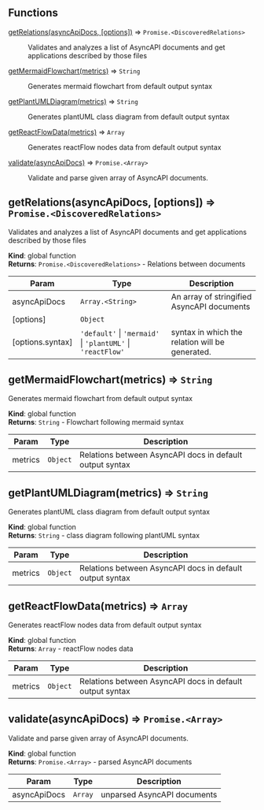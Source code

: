 ## Functions

<dl>
<dt><a href="#getRelations">getRelations(asyncApiDocs, [options])</a> ⇒ <code>Promise.&lt;DiscoveredRelations&gt;</code></dt>
<dd><p>Validates and analyzes a list of AsyncAPI documents and get applications described by those files</p>
</dd>
<dt><a href="#getMermaidFlowchart">getMermaidFlowchart(metrics)</a> ⇒ <code>String</code></dt>
<dd><p>Generates mermaid flowchart from default output syntax</p>
</dd>
<dt><a href="#getPlantUMLDiagram">getPlantUMLDiagram(metrics)</a> ⇒ <code>String</code></dt>
<dd><p>Generates plantUML class diagram from default output syntax</p>
</dd>
<dt><a href="#getReactFlowData">getReactFlowData(metrics)</a> ⇒ <code>Array</code></dt>
<dd><p>Generates reactFlow nodes data from default output syntax</p>
</dd>
<dt><a href="#validate">validate(asyncApiDocs)</a> ⇒ <code>Promise.&lt;Array&gt;</code></dt>
<dd><p>Validate and parse given array of AsyncAPI documents.</p>
</dd>
</dl>

<a name="getRelations"></a>

## getRelations(asyncApiDocs, [options]) ⇒ <code>Promise.&lt;DiscoveredRelations&gt;</code>
Validates and analyzes a list of AsyncAPI documents and get applications described by those files

**Kind**: global function  
**Returns**: <code>Promise.&lt;DiscoveredRelations&gt;</code> - Relations between documents  

| Param | Type | Description |
| --- | --- | --- |
| asyncApiDocs | <code>Array.&lt;String&gt;</code> | An array of stringified AsyncAPI documents |
| [options] | <code>Object</code> |  |
| [options.syntax] | <code>&#x27;default&#x27;</code> \| <code>&#x27;mermaid&#x27;</code> \| <code>&#x27;plantUML&#x27;</code> \| <code>&#x27;reactFlow&#x27;</code> | syntax in which the relation will be generated. |

<a name="getMermaidFlowchart"></a>

## getMermaidFlowchart(metrics) ⇒ <code>String</code>
Generates mermaid flowchart from default output syntax

**Kind**: global function  
**Returns**: <code>String</code> - Flowchart following mermaid syntax  

| Param | Type | Description |
| --- | --- | --- |
| metrics | <code>Object</code> | Relations between AsyncAPI docs in default output syntax |

<a name="getPlantUMLDiagram"></a>

## getPlantUMLDiagram(metrics) ⇒ <code>String</code>
Generates plantUML class diagram from default output syntax

**Kind**: global function  
**Returns**: <code>String</code> - class diagram following plantUML syntax  

| Param | Type | Description |
| --- | --- | --- |
| metrics | <code>Object</code> | Relations between AsyncAPI docs in default output syntax |

<a name="getReactFlowData"></a>

## getReactFlowData(metrics) ⇒ <code>Array</code>
Generates reactFlow nodes data from default output syntax

**Kind**: global function  
**Returns**: <code>Array</code> - reactFlow nodes data  

| Param | Type | Description |
| --- | --- | --- |
| metrics | <code>Object</code> | Relations between AsyncAPI docs in default output syntax |

<a name="validate"></a>

## validate(asyncApiDocs) ⇒ <code>Promise.&lt;Array&gt;</code>
Validate and parse given array of AsyncAPI documents.

**Kind**: global function  
**Returns**: <code>Promise.&lt;Array&gt;</code> - parsed AsyncAPI documents  

| Param | Type | Description |
| --- | --- | --- |
| asyncApiDocs | <code>Array</code> | unparsed AsyncAPI documents |

